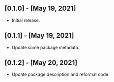 ## [0.1.0] - [May 19, 2021]

* Initial release.

## [0.1.1] - [May 19, 2021]

* Update some package metadata.

## [0.1.2] - [May 20, 2021]

* Update package description and reformat code.
